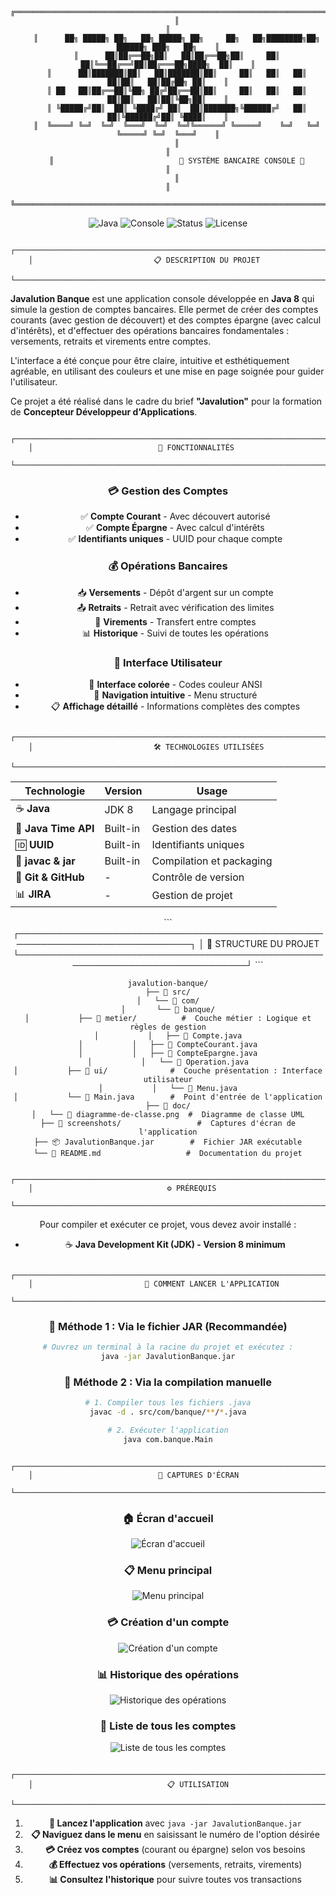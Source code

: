 <div align="center">

```
    ╔══════════════════════════════════════════════════════════════════════════════════════╗
    ║                                                                                      ║
    ║      ██╗ █████╗ ██╗   ██╗ █████╗ ██╗     ██╗   ██╗████████╗██╗ ██████╗ ███╗   ██╗    ║
    ║      ██║██╔══██╗██║   ██║██╔══██╗██║     ██║   ██║╚══██╔══╝██║██╔═══██╗████╗  ██║    ║
    ║      ██║███████║██║   ██║███████║██║     ██║   ██║   ██║   ██║██║   ██║██╔██╗ ██║    ║
    ║ ██   ██║██╔══██║╚██╗ ██╔╝██╔══██║██║     ██║   ██║   ██║   ██║██║   ██║██║╚██╗██║    ║
    ║ ╚█████╔╝██║  ██║ ╚████╔╝ ██║  ██║███████╗╚██████╔╝   ██║   ██║╚██████╔╝██║ ╚████║    ║
    ║  ╚════╝ ╚═╝  ╚═╝  ╚═══╝  ╚═╝  ╚═╝╚══════╝ ╚═════╝    ╚═╝   ╚═╝ ╚═════╝ ╚═╝  ╚═══╝    ║
    ║                                                                                      ║
    ║                            🏦 SYSTÈME BANCAIRE CONSOLE 🏦                           ║
    ║                                                                                      ║
    ╚══════════════════════════════════════════════════════════════════════════════════════╝
```

![Java](https://img.shields.io/badge/Java-8-orange?style=for-the-badge&logo=java)
![Console](https://img.shields.io/badge/Interface-Console-blue?style=for-the-badge&logo=terminal)
![Status](https://img.shields.io/badge/Status-Complete-success?style=for-the-badge)
![License](https://img.shields.io/badge/License-Educational-yellow?style=for-the-badge)

</div>

```
    ┌─────────────────────────────────────────────────────────────────────────────┐
    │                           📋 DESCRIPTION DU PROJET                          
    └─────────────────────────────────────────────────────────────────────────────┘
```

**Javalution Banque** est une application console développée en **Java 8** qui simule la gestion de comptes bancaires. Elle permet de créer des comptes courants (avec gestion de découvert) et des comptes épargne (avec calcul d'intérêts), et d'effectuer des opérations bancaires fondamentales : versements, retraits et virements entre comptes.

L'interface a été conçue pour être claire, intuitive et esthétiquement agréable, en utilisant des couleurs et une mise en page soignée pour guider l'utilisateur.

Ce projet a été réalisé dans le cadre du brief **"Javalution"** pour la formation de **Concepteur Développeur d'Applications**.

```
    ┌─────────────────────────────────────────────────────────────────────────────┐
    │                            🚀 FONCTIONNALITÉS                               
    └─────────────────────────────────────────────────────────────────────────────┘
```

<div align="center">

### 💳 Gestion des Comptes
- ✅ **Compte Courant** - Avec découvert autorisé
- ✅ **Compte Épargne** - Avec calcul d'intérêts
- ✅ **Identifiants uniques** - UUID pour chaque compte

### 💰 Opérations Bancaires
- 📥 **Versements** - Dépôt d'argent sur un compte
- 📤 **Retraits** - Retrait avec vérification des limites
- 🔄 **Virements** - Transfert entre comptes
- 📊 **Historique** - Suivi de toutes les opérations

### 🎨 Interface Utilisateur
- 🌈 **Interface colorée** - Codes couleur ANSI
- 🎯 **Navigation intuitive** - Menu structuré
- 📋 **Affichage détaillé** - Informations complètes des comptes



```
    ┌─────────────────────────────────────────────────────────────────────────────┐
    │                           🛠️ TECHNOLOGIES UTILISÉES                         
    └─────────────────────────────────────────────────────────────────────────────┘
```
<div align="center">

| Technologie | Version | Usage |
|-------------|---------|-------|
| ☕ **Java** | JDK 8 | Langage principal |
| 📅 **Java Time API** | Built-in | Gestion des dates |
| 🆔 **UUID** | Built-in | Identifiants uniques |
| 🔨 **javac & jar** | Built-in | Compilation et packaging |
| 📝 **Git & GitHub** | - | Contrôle de version |
| 📊 **JIRA** | - | Gestion de projet |
</div>
```
    ┌─────────────────────────────────────────────────────────────────────────────┐
    │                            📁 STRUCTURE DU PROJET                           
    └─────────────────────────────────────────────────────────────────────────────┘
```

```
javalution-banque/
├── 📂 src/
│   └── 📂 com/
│       └── 📂 banque/
│           ├── 📂 metier/          #  Couche métier : Logique et règles de gestion
│           │   ├── 📄 Compte.java
│           │   ├── 📄 CompteCourant.java
│           │   ├── 📄 CompteEpargne.java
│           │   └── 📄 Operation.java
│           ├── 📂 ui/              #  Couche présentation : Interface utilisateur
│           │   └── 📄 Menu.java
│           └── 📄 Main.java        #  Point d'entrée de l'application
├── 📂 doc/
│   └── 📄 diagramme-de-classe.png  #  Diagramme de classe UML
├── 📂 screenshots/                 #  Captures d'écran de l'application
├── 📦 JavalutionBanque.jar        #  Fichier JAR exécutable
└── 📖 README.md                   #  Documentation du projet
```

```
    ┌─────────────────────────────────────────────────────────────────────────────┐
    │                              ⚙️ PRÉREQUIS                                   
    └─────────────────────────────────────────────────────────────────────────────┘
```

Pour compiler et exécuter ce projet, vous devez avoir installé :

- ☕ **Java Development Kit (JDK) - Version 8 minimum**

```
    ┌─────────────────────────────────────────────────────────────────────────────┐
    │                         🚀 COMMENT LANCER L'APPLICATION                     
    └─────────────────────────────────────────────────────────────────────────────┘
```

### 🎯 Méthode 1 : Via le fichier JAR (Recommandée)

```bash
# Ouvrez un terminal à la racine du projet et exécutez :
java -jar JavalutionBanque.jar
```

### 🔧 Méthode 2 : Via la compilation manuelle

```bash
# 1. Compiler tous les fichiers .java
javac -d . src/com/banque/**/*.java

# 2. Exécuter l'application
java com.banque.Main
```

```
    ┌─────────────────────────────────────────────────────────────────────────────┐
    │                            📸 CAPTURES D'ÉCRAN                              
    └─────────────────────────────────────────────────────────────────────────────┘
```

### 🏠 Écran d'accueil
![Écran d'accueil](screenshots/accueil.png)

### 📋 Menu principal
![Menu principal](screenshots/menu.png)

### 💳 Création d'un compte
![Création d'un compte](screenshots/creation_compte.png)

### 📊 Historique des opérations
![Historique des opérations](screenshots/historique.png)

### 📝 Liste de tous les comptes
![Liste de tous les comptes](screenshots/liste_comptes.png)

```
    ┌──────────────────────────────────────────────────────────────────────────────┐
    │                              📋 UTILISATION                                  
    └──────────────────────────────────────────────────────────────────────────────┘
```

1. **🚀 Lancez l'application** avec `java -jar JavalutionBanque.jar`
2. **📋 Naviguez dans le menu** en saisissant le numéro de l'option désirée
3. **💳 Créez vos comptes** (courant ou épargne) selon vos besoins
4. **💰 Effectuez vos opérations** (versements, retraits, virements)
5. **📊 Consultez l'historique** pour suivre toutes vos transactions


</div>

